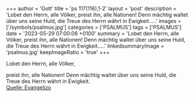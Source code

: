 +++
author = 'Gott'
title = 'ps 117(116),1-2'
layout = 'post'
description = 'Lobet den Herrn, alle Völker, preist ihn, alle Nationen! Denn mächtig waltet über uns seine Huld, die Treue des Herrn währt in Ewigkeit.....'
images = ['/symbols/psalmus.jpg']
categories = ['PSALMUS']
tags = ['PSALMUS']
date = '2023-05-29 07:00:06 +0100'
summary = 'Lobet den Herrn, alle Völker, preist ihn, alle Nationen! Denn mächtig waltet über uns seine Huld, die Treue des Herrn währt in Ewigkeit.....'
linkedsummaryImage = 'psalmus.jpg'
keepImageRatio = 'true'
+++
<!--more-->Lobet den Herrn, alle Völker,
preist ihn, alle Nationen!
Denn mächtig waltet über uns seine Huld,
die Treue des Herrn währt in Ewigkeit.<br> [Quelle: Evangelizo](https://evangeliumtagfuertag.org/DE/gospel)